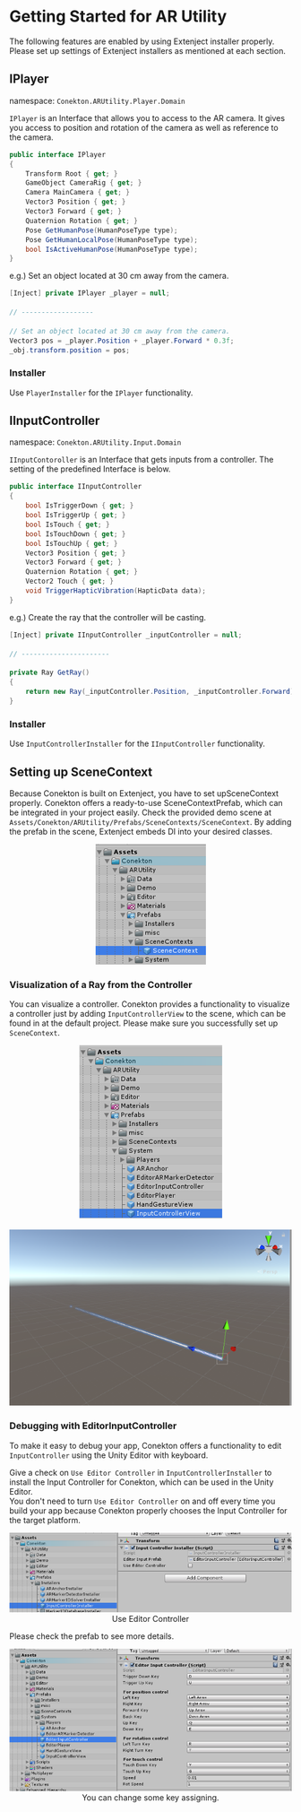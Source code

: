 # Getting Started for AR Utility

The following features are enabled by using Extenject installer properly. Please set up settings of Extenject installers as mentioned at each section.



## IPlayer

namespace: `Conekton.ARUtility.Player.Domain`

`IPlayer` is an Interface that allows you to access to the AR camera. 
It gives you access to position and rotation of the camera as well as reference to the camera.

```c#
public interface IPlayer
{
    Transform Root { get; }
    GameObject CameraRig { get; }
    Camera MainCamera { get; }
    Vector3 Position { get; }
    Vector3 Forward { get; }
    Quaternion Rotation { get; }
    Pose GetHumanPose(HumanPoseType type);
    Pose GetHumanLocalPose(HumanPoseType type);
    bool IsActiveHumanPose(HumanPoseType type);
}
```

e.g.) Set an object located at 30 cm away from the camera.

```c#
[Inject] private IPlayer _player = null;

// ------------------

// Set an object located at 30 cm away from the camera.
Vector3 pos = _player.Position + _player.Forward * 0.3f;
_obj.transform.position = pos;
```



### Installer

Use `PlayerInstaller` for the `IPlayer` functionality.




## IInputController

namespace: `Conekton.ARUtility.Input.Domain`

`IInputContoroller` is an Interface that gets inputs from a controller. 
The setting of the predefined Interface is below.

```c#
public interface IInputController
{
    bool IsTriggerDown { get; }
    bool IsTriggerUp { get; }
    bool IsTouch { get; }
    bool IsTouchDown { get; }
    bool IsTouchUp { get; }
    Vector3 Position { get; }
    Vector3 Forward { get; }
    Quaternion Rotation { get; }
    Vector2 Touch { get; }
    void TriggerHapticVibration(HapticData data);
}
```

e.g.) Create the ray that the controller will be casting.

```c#
[Inject] private IInputController _inputController = null;

// ----------------------

private Ray GetRay()
{
    return new Ray(_inputController.Position, _inputController.Forward);
}
```



### Installer

Use `InputControllerInstaller` for the `IInputController` functionality. 



## Setting up SceneContext

Because Conekton is built on Extenject, you have to set upSceneContext properly. Conekton offers a ready-to-use SceneContextPrefab, which can be integrated in your project easily. Check the provided demo scene at `Assets/Conekton/ARUtility/Prefabs/SceneContexts/SceneContext`.
By adding the prefab in the scene, Extenject embeds DI into your desired classes. 

<div align="center">
<img src="../jp/images/ARUtility-SceneContext.png" title="ARUtility-SceneContext" /><br />
</div>




### Visualization of a Ray from the Controller

You can visualize a controller. Conekton provides a functionality to visualize a controller just by adding `InputControllerView` to the scene, which can be found in at the default project. 
Please make sure you successfully set up `SceneContext`.

<div align="center">
<img src="../jp/images/InputControllerView-Prefab.png" title="InputControllerView" /><br /><br />
<img src="../jp/images/InputControllerView.png" title="InputControllerView demo" />
</div>



### Debugging with EditorInputController

To make it easy to debug your app, Conekton offers a functionality to edit `InputController` using the Unity Editor with keyboard.

Give a check on `Use Editor Controller` in `InputControllerInstaller` to install the Input Controller for Conekton, which can be used in the Unity Editor.  
You don't need to turn `Use Editor Controller` on and off every time you build your app because Conekton properly chooses the Input Controller for the target platform.

<div align="center">
<img src="../jp/images/InputControllerInstaller.png" title="InputControllerInstaller" /><br />
Use Editor Controller
</div>


Please check the prefab to see more details.

<div align="center">
<img src="../jp/images/EditorInputController.png" title="EditorInputController" /><br />
You can change some key assigning.
</div>


